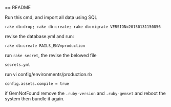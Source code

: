 == README

Run this cmd, and import all data using SQL
```
rake db:drop; rake db:create; rake db:migrate VERSION=20150131150856
```

revise the database.yml and run:
```
rake db:create RAILS_ENV=production
```

run `rake secret`, the revise the belowed file
```
secrets.yml
```

run vi config/environments/production.rb
```
config.assets.compile = true
```

if GemNotFound
remove the `.ruby-version` and `.ruby-gemset` and reboot the system
then bundle it again.